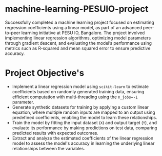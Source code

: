 # machine-learning-PESUIO-project

Successfully completed a machine learning project focused on estimating regression coefficients using a linear model, as part of an advanced peer-to-peer learning initiative at PESU IO, Bangalore. The project involved implementing linear regression algorithms, optimizing model parameters through gradient descent, and evaluating the model’s performance using metrics such as R-squared and mean squared error to ensure predictive accuracy.

# Project Objective's

- Implement a linear regression model using `scikit-learn` to estimate coefficients based on randomly generated training data, ensuring efficient computation with multi-threading using the `n_jobs=-1` parameter.
- Generate synthetic datasets for training by applying a custom linear equation, where multiple random inputs are mapped to an output using predefined coefficients, enabling the model to learn these relationships.
- Train the model by fitting the input dataset (`X`) and output target (`Y`), and evaluate its performance by making predictions on test data, comparing predicted results with expected outcomes.
- Extract and analyze the estimated coefficients of the linear regression model to assess the model's accuracy in learning the underlying linear relationships between the variables.
